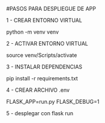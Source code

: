#PASOS PARA DESPLIEGUE DE APP

1 - CREAR ENTORNO VIRTUAL

python -m venv venv

2 - ACTIVAR ENTORNO VIRTUAL

source venv/Scripts/activate

3 - INSTALAR DEPENDENCIAS

pip install -r requirements.txt

4 - CREAR ARCHIVO .env

FLASK_APP=run.py
FLASK_DEBUG=1

5 - desplegar con flask run
